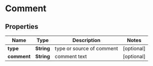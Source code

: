 
# Comment

## Properties
Name | Type | Description | Notes
------------ | ------------- | ------------- | -------------
**type** | **String** | type or source of comment |  [optional]
**comment** | **String** | comment text |  [optional]



